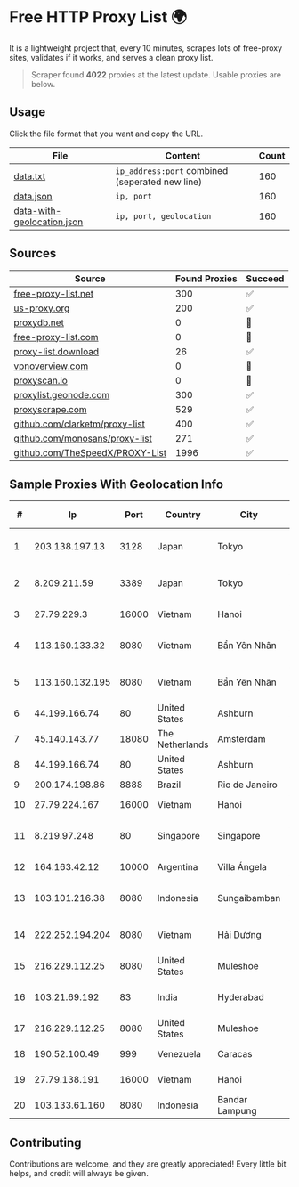 
# Free HTTP Proxy List 🌍

It is a lightweight project that, every 10 minutes, scrapes lots of free-proxy sites, validates if it works, and serves a clean proxy list.


> Scraper found **4022** proxies at the latest update. Usable proxies are below.

## Usage

Click the file format that you want and copy the URL.


|File|Content|Count|
|----|-------|-----|
|[data.txt](https://raw.githubusercontent.com/themiralay/Proxy-List-World/master/data.txt)|`ip_address:port` combined (seperated new line)|160|
|[data.json](https://raw.githubusercontent.com/themiralay/Proxy-List-World/master/data.json)|`ip, port`|160|
|[data-with-geolocation.json](https://raw.githubusercontent.com/themiralay/Proxy-List-World/master/data-with-geolocation.json)|`ip, port, geolocation`|160|

## Sources

|Source|Found Proxies|Succeed|
|------|-------------|-------|
|[free-proxy-list.net](https://free-proxy-list.net)|300|✅|
|[us-proxy.org](https://www.us-proxy.org)|200|✅|
|[proxydb.net](http://proxydb.net)|0|🚫|
|[free-proxy-list.com](https://free-proxy-list.com/?page=&port=&type%5B%5D=http&type%5B%5D=https&up_time=0&search=Search)|0|🚫|
|[proxy-list.download](https://www.proxy-list.download/HTTP)|26|✅|
|[vpnoverview.com](https://vpnoverview.com/privacy/anonymous-browsing/free-proxy-servers)|0|🚫|
|[proxyscan.io](https://www.proxyscan.io)|0|🚫|
|[proxylist.geonode.com](https://proxylist.geonode.com/api/proxy-list?limit=300&page=1&sort_by=lastChecked&sort_type=desc&protocols=http,https)|300|✅|
|[proxyscrape.com](https://api.proxyscrape.com/v2/?request=displayproxies&protocol=http&timeout=10000&country=all&ssl=all&anonymity=all)|529|✅|
|[github.com/clarketm/proxy-list](https://raw.githubusercontent.com/clarketm/proxy-list/master/proxy-list-raw.txt)|400|✅|
|[github.com/monosans/proxy-list](https://raw.githubusercontent.com/monosans/proxy-list/main/proxies/http.txt)|271|✅|
|[github.com/TheSpeedX/PROXY-List](https://raw.githubusercontent.com/TheSpeedX/PROXY-List/master/http.txt)|1996|✅|


## Sample Proxies With Geolocation Info

|#|Ip|Port|Country|City|Internet Service Provider|
|-|--|----|-------|----|-------------------------|
|1|203.138.197.13|3128|Japan|Tokyo|NTT PC Communications, Inc.|
|2|8.209.211.59|3389|Japan|Tokyo|Alibaba (US) Technology Co., Ltd.|
|3|27.79.229.3|16000|Vietnam|Hanoi|Viettel Corporation|
|4|113.160.133.32|8080|Vietnam|Bẩn Yên Nhân|VietNam Post and Telecom Corporation|
|5|113.160.132.195|8080|Vietnam|Bẩn Yên Nhân|VietNam Post and Telecom Corporation|
|6|44.199.166.74|80|United States|Ashburn|Amazon.com|
|7|45.140.143.77|18080|The Netherlands|Amsterdam|RoyaleHosting BV|
|8|44.199.166.74|80|United States|Ashburn|Amazon.com|
|9|200.174.198.86|8888|Brazil|Rio de Janeiro|Claro S.A|
|10|27.79.224.167|16000|Vietnam|Hanoi|Viettel Corporation|
|11|8.219.97.248|80|Singapore|Singapore|Alibaba Cloud (Singapore) Private Limited|
|12|164.163.42.12|10000|Argentina|Villa Ángela|Interret Villa Angela SRL|
|13|103.101.216.38|8080|Indonesia|Sungaibamban|PT Duta Trans Nusantara Network|
|14|222.252.194.204|8080|Vietnam|Hải Dương|VietNam Post and Telecom Corporation|
|15|216.229.112.25|8080|United States|Muleshoe|Five Area Systems, LLC|
|16|103.21.69.192|83|India|Hyderabad|Country Online Services PVT LTD|
|17|216.229.112.25|8080|United States|Muleshoe|Five Area Systems, LLC|
|18|190.52.100.49|999|Venezuela|Caracas|Gold Data USA Inc|
|19|27.79.138.191|16000|Vietnam|Hanoi|Viettel Corporation|
|20|103.133.61.160|8080|Indonesia|Bandar Lampung|TLINK|



## Contributing

Contributions are welcome, and they are greatly appreciated! Every
little bit helps, and credit will always be given.


